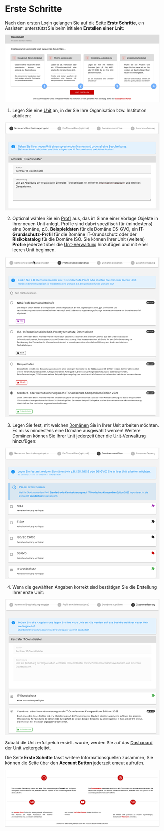# Erste Schritte

Nach dem ersten Login gelangen Sie auf die Seite **Erste Schritte**, ein Assistent unterstützt Sie beim initialen **Erstellen einer Unit**:

![Erste Schritte](/assets/manual/welcome.de.png)

1. Legen Sie eine [Unit](/object-model/objects#unit) an, in der Sie Ihre Organisation bzw. Institution abbilden:

![Unit Name und Beschreibung](/assets/manual/unit_name.de.png)

2. Optional wählen Sie ein [Profil](/object-model/profiles.md) aus, das im Sinne einer Vorlage Objekte in Ihrer neuen Unit anlegt. Profile sind dabei spezifisch für (mindestens) eine Domäne, z.B. **Beispieldaten** für die Domäne DS-GVO, ein **IT-Grundschutz-Profil** für die Domäne IT-Grundschutz oder der **Risikokatalog** für die Domäne ISO. Sie können Ihrer Unit (weitere) **Profile** jederzeit über die [Unit-Verwaltung](unit-management) hinzufügen und mit einer leeren Unit beginnen.

![Profil(e) auswählen](/assets/manual/unit_profile.de.png)

3. Legen Sie fest, mit welchen [Domänen](/object-model/domains.md) Sie in Ihrer Unit arbeiten möchten. Es muss mindestens eine Domäne ausgewählt werden! Weitere Domänen können Sie Ihrer Unit jederzeit über die [Unit-Verwaltung](unit-management) hinzufügen:

![Domäne(n) auswählen](/assets/manual/unit_domain.de.png)

4. Wenn die gewählten Angaben korrekt sind bestätigen Sie die Erstellung Ihrer erste Unit:

![Zusammenfassung](/assets/manual/unit_summary.de.png)

Sobald die Unit erfolgreich erstellt wurde, werden Sie auf das [Dashboard](user-interface#dashboard) der Unit weitergeleitet.

Die Seite **Erste Schritte** fasst weitere Informationsquellen zusammen, Sie können die Seite über den **Account Button** jederzeit erneut aufrufen.

![Weitere Schritte](/assets/manual/welcome_more.de.png)
